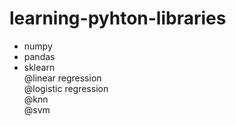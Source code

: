 # learning-pyhton-libraries

- numpy <br>
- pandas <br>
- sklearn <br>
@linear regression <br>
@logistic regression <br>
@knn <br>
@svm
